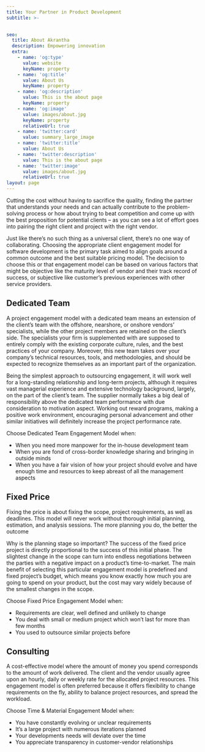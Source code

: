```yaml
---
title: Your Partner in Product Development
subtitle: >-
  

seo:
  title: About Akrantha
  description: Empowering innovation
  extra:
    - name: 'og:type'
      value: website
      keyName: property
    - name: 'og:title'
      value: About Us
      keyName: property
    - name: 'og:description'
      value: This is the about page
      keyName: property
    - name: 'og:image'
      value: images/about.jpg
      keyName: property
      relativeUrl: true
    - name: 'twitter:card'
      value: summary_large_image
    - name: 'twitter:title'
      value: About Us
    - name: 'twitter:description'
      value: This is the about page
    - name: 'twitter:image'
      value: images/about.jpg
      relativeUrl: true
layout: page
---
```


Cutting the cost without having to sacrifice the quality, finding the partner that understands your needs and can actually contribute to the problem-solving process or how about trying to beat competition and come up with the best proposition for potential clients – as you can see a lot of effort goes into pairing the right client and project with the right vendor.

Just like there’s no such thing as a universal client, there’s no one way of collaborating. Choosing the appropriate client engagement model for software development is the primary task aimed to align goals around a common outcome and the best suitable pricing model. The decision to choose this or that engagement model can be based on various factors that might be objective like the maturity level of vendor and their track record of success, or subjective like customer’s previous experiences with other service providers.


## Dedicated Team
A project engagement model with a dedicated team means an extension of the client’s team with the offshore, nearshore, or onshore vendors’ specialists, while the other project members are retained on the client’s side. The specialists your firm is supplemented with are supposed to entirely comply with the existing corporate culture, rules, and the best practices of your company. Moreover, this new team takes over your company’s technical resources, tools, and methodologies, and should be expected to recognize themselves as an important part of the organization.

Being the simplest approach to outsourcing engagement, it will work well for a long-standing relationship and long-term projects, although it requires vast managerial experience and extensive technology background, largely, on the part of the client’s team. The supplier normally takes a big deal of responsibility above the dedicated team performance with due consideration to motivation aspect. Working out reward programs, making a positive work environment, encouraging personal advancement and other similar initiatives will definitely increase the project performance rate.

Choose Dedicated Team Engagement Model when:

* When you need more manpower for the in-house development team
* When you are fond of cross-border knowledge sharing and bringing in outside minds
* When you have a fair vision of how your project should evolve and have enough time and resources to keep abreast of all the management aspects


## Fixed Price
Fixing the price is about fixing the scope, project requirements, as well as deadlines. This model will never work without thorough initial planning, estimation, and analysis sessions. The more planning you do, the better the outcome

Why is the planning stage so important? The success of the fixed price project is directly proportional to the success of this initial phase. The slightest change in the scope can turn into endless negotiations between the parties with a negative impact on a product’s time-to-market. The main benefit of selecting this particular engagement model is predefined and fixed project’s budget, which means you know exactly how much you are going to spend on your product, but the cost may vary widely because of the smallest changes in the scope.

Choose Fixed Price Engagement Model when:

* Requirements are clear, well defined and unlikely to change
* You deal with small or medium project which won’t last for more than few months
* You used to outsource similar projects before

## Consulting
A cost-effective model where the amount of money you spend corresponds to the amount of work delivered. The client and the vendor usually agree upon an hourly, daily or weekly rate for the allocated project resources. This engagement model is often preferred because it offers flexibility to change requirements on the fly, ability to balance project resources, and spread the workload.

Choose Time & Material Engagement Model when:

* You have constantly evolving or unclear requirements
* It’s a large project with numerous iterations planned
* Your developments needs will deviate over the time
* You appreciate transparency in customer-vendor relationships